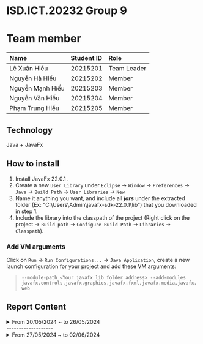 # ISD.ICT.20232 Group 9

# Team member
| Name             | Student ID  | Role        |
| :--------------- | :---------- | :---------- |
| Lê Xuân Hiếu     | 20215201    | Team Leader |
| Nguyễn Hà Hiếu   | 20215202    | Member      |
| Nguyễn Mạnh Hiếu | 20215203    | Member      |
| Nguyễn Văn Hiếu  | 20215204    | Member      |
| Phạm Trung Hiếu  | 20215205    | Member      |

## Technology
Java + JavaFx

## How to install
1. Install JavaFx 22.0.1 .
2. Create a new `User Library` under `Eclipse` -> `Window` -> `Preferences` -> `Java` -> `Build Path` -> `User Libraries` -> `New`
3. Name it anything you want, and include all **_jars_** under the extracted folder (Ex: "C:\Users\Admin\javafx-sdk-22.0.1\lib") that you downloaded in step 1.
4. Include the library into the classpath of the project (Right click on the project -> `Build path` -> `Configure Build Path` -> `Libraries` -> `Classpath`).

### Add VM arguments
Click on `Run` -> `Run Configurations...` -> `Java Application`, create a new launch configuration for your project and
add these VM arguments:

  > `--module-path <Your javafx lib folder address> --add-modules javafx.controls,javafx.graphics,javafx.fxml,javafx.media,javafx.web`

## Report Content
<details>
  <summary>From 20/05/2024 ~ to 26/05/2024 </summary>
<br>

<details>
<summary>Team Member 1: Lê Xuân Hiếu</summary>
<br>

- Assigned tasks:
  - Redesign, create skeleton code.

- Implementation details:
  - Pull Request(s): No PR (because creating init project)
  - Specific implementation details:
    - Create initial project.
    - Resolve conflicts between members.

</details>

<details>
<summary>Team Member 2: Nguyễn Hà Hiếu</summary>
<br>

- Assigned tasks: Implement the shipping and home screen

- Implementation details:
  - Pull Request(s): https://github.com/hieulexuan123/ISD.ICT.20232.09/pull/1
  - Specific implementation details:
    - Edit PlaceOrderController, DeliveryInfo
    - Edit order_screen.fxml, invoice_screen.fxml
</details>

<details>
<summary>Team Member 3: Nguyễn Mạnh Hiếu</summary>
<br>

- Assigned tasks: Implement the VNPay Subsystem and payment result screen

- Implementation details:
  - Pull Request(s): Already merged in the main branch
  - Specific implementation details:
    - Edit classes inside package subsystem.
</details>

<details>
<summary>Team Member 4: Nguyễn Văn Hiếu</summary>
<br>

- Assigned tasks: Implement the Cart page

- Implementation details:
  - Pull Request(s): Already merged in the main branch
  - Specific implementation details:
    - Create HomeScreen, FXMLScreenHandler.
    - Edit home.fxml, cart_screen.fxml, media_cart_screen.fxml, CartScreen.
</details>

<details>
<summary>Team Member 5: Phạm Trung Hiếu</summary>
<br>

- Assigned tasks: Set up JavaFx and create FXML pages
- Implementation details:
  - Pull Request(s): Already merge in the main branch
  - Specific implementation details:
    - Create all initial fxml files.
</details>
</details>
-------------------

<details>
  <summary>From 27/05/2024 ~ to 02/06/2024 </summary>
<br>

<details>
<summary>Team Member 1: Lê Xuân Hiếu</summary>
<br>

- Assigned tasks:
  - Fix all the bugs to make the app run.
  - Check coupling and cohesion related to cart

- Implementation details:
  - Pull Request(s): https://github.com/hieulexuan123/ISD.ICT.20232.09/pull/2, https://github.com/hieulexuan123/ISD.ICT.20232.09/pull/4 
  - Specific implementation details:
    - Fix all the bugs of all classes.
    - Check coupling and cohesion of CartScreen, CartItemScreen, Cart, CartMedia
</details>

<details>
<summary>Team Member 2: Nguyễn Hà Hiếu</summary>
<br>

- Assigned tasks: Check coupling related to shipping and invoice

- Implementation details:
  - Pull Request(s): https://github.com/hieulexuan123/ISD.ICT.20232.09/pull/3
  - Specific implementation details:
    - Check coupling of ShippingScreen and InvoiceScreen
    - Modify small details in DeliveryInfo
</details>

<details>
<summary>Team Member 3: Nguyễn Mạnh Hiếu</summary>
<br>

- Assigned tasks: Check coupling related to Vnpay subsystem

- Implementation details:
  - Pull Request(s): https://github.com/hieulexuan123/ISD.ICT.20232.09/pull/7 
  - Specific implementation details:
   - Check coupling of PayOrderController, PlaceOrderController, PaymentTransaction and classes in subsystem package
</details>

<details>
<summary>Team Member 4: Nguyễn Văn Hiếu</summary>
<br>

- Assigned tasks: Check cohesion related to Vnpay subsystem

- Implementation details:
  - Pull Request(s): https://github.com/hieulexuan123/ISD.ICT.20232.09/pull/6 
  - Specific implementation details:
    - Check cohesion of PayOrderController, PaymentTransaction and classes in subsystem package
    - Create FailureUpdate, SuccessUpdate inside controller package, CreatePayUrl and ResponseResult inside subsystem.vnpay package, new package subsystem.vnpay.utilities
</details>

<details>
<summary>Team Member 5: Phạm Trung Hiếu</summary>
<br>

- Assigned tasks: Check cohesion related to shipping and invoice
- Implementation details:
  - Pull Request(s): https://github.com/hieulexuan123/ISD.ICT.20232.09/pull/5
  - Specific implementation details:
    - Check cohesion of ShippingScreen, OrderItemScreen, InvoiceScreen, InvoiceItemScreen
</details>
</details>
